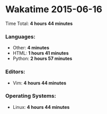 # Wakatime 2015-06-16

Time Total: **4 hours 44 minutes**

### Languages:
- Other: **4 minutes** 
- HTML: **1 hours 41 minutes** 
- Python: **2 hours 57 minutes** 

### Editors:
- Vim: **4 hours 44 minutes** 

### Operating Systems:
- Linux: **4 hours 44 minutes** 

